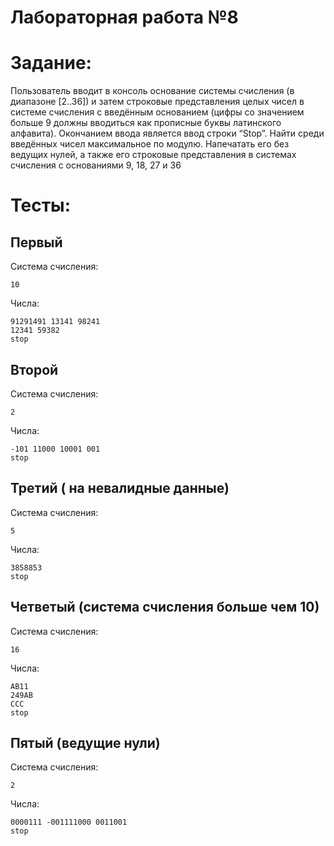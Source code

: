 # Лабораторная работа №8

# Задание: 
Пользователь вводит в консоль основание системы счисления (в диапазоне [2..36])
и затем строковые представления целых чисел в системе счисления с введённым
основанием (цифры со значением больше 9 должны вводиться как прописные
буквы латинского алфавита). Окончанием ввода является ввод строки “Stop”.
Найти среди введённых чисел максимальное по модулю. Напечатать его без
ведущих нулей, а также его строковые представления в системах счисления с
основаниями 9, 18, 27 и 36

# Тесты:
## Первый
Система счисления: 
```
10
```

Числа: 
```
91291491 13141 98241
12341 59382
stop
```

## Второй 
Система счисления:
```
2
```
Числа:
```
-101 11000 10001 001
stop
```

## Третий ( на невалидные данные)

Система счисления:
```
5
```

Числа:
```
3858853
stop
```

## Четветый (система счисления больше чем 10)


Система счисления:
```
16
```

Числа:
```
AB11
249AB
CCC
stop
```


## Пятый (ведущие нули)


Система счисления:
```
2
```

Числа:
```
0000111 -001111000 0011001
stop
```
